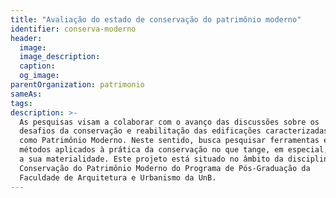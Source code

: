 ```yaml
---
title: "Avaliação do estado de conservação do patrimônio moderno"
identifier: conserva-moderno
header:
  image:
  image_description:
  caption:
  og_image:
parentOrganization: patrimonio
sameAs: 
tags:
description: >-
  As pesquisas visam a colaborar com o avanço das discussões sobre os
  desafios da conservação e reabilitação das edificações caracterizadas
  como Patrimônio Moderno. Neste sentido, busca pesquisar ferramentas e
  métodos aplicados à prática da conservação no que tange, em especial,
  a sua materialidade. Este projeto está situado no âmbito da disciplina
  Conservação do Patrimônio Moderno do Programa de Pós-Graduação da
  Faculdade de Arquitetura e Urbanismo da UnB.
---
```

